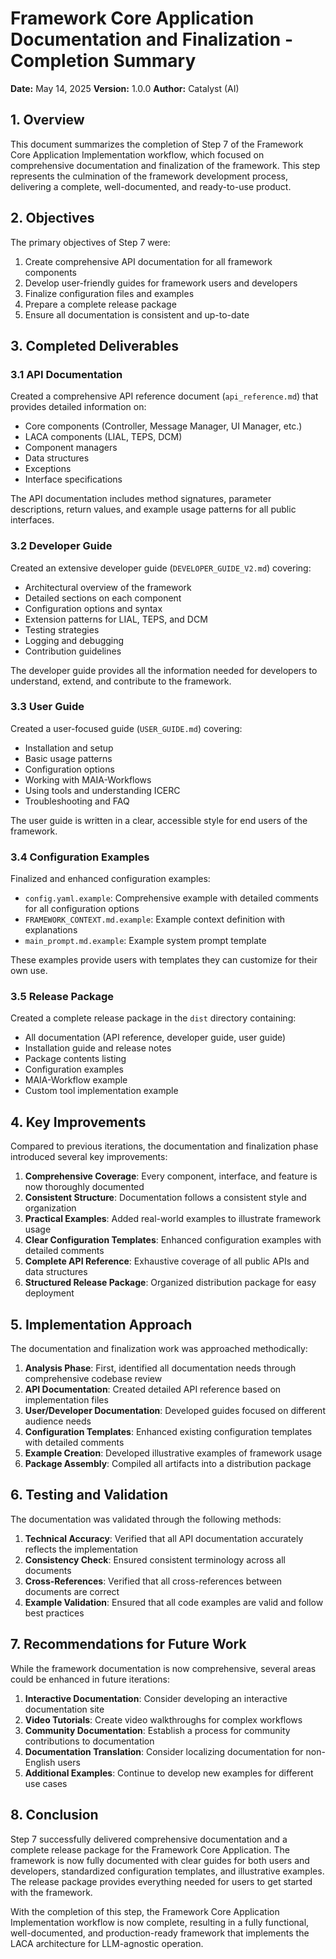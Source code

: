 # Framework Core Application Documentation and Finalization - Completion Summary

**Date:** May 14, 2025
**Version:** 1.0.0
**Author:** Catalyst (AI)

## 1. Overview

This document summarizes the completion of Step 7 of the Framework Core Application Implementation workflow, which focused on comprehensive documentation and finalization of the framework. This step represents the culmination of the framework development process, delivering a complete, well-documented, and ready-to-use product.

## 2. Objectives

The primary objectives of Step 7 were:

1. Create comprehensive API documentation for all framework components
2. Develop user-friendly guides for framework users and developers
3. Finalize configuration files and examples
4. Prepare a complete release package
5. Ensure all documentation is consistent and up-to-date

## 3. Completed Deliverables

### 3.1 API Documentation

Created a comprehensive API reference document (`api_reference.md`) that provides detailed information on:

- Core components (Controller, Message Manager, UI Manager, etc.)
- LACA components (LIAL, TEPS, DCM)
- Component managers
- Data structures
- Exceptions
- Interface specifications

The API documentation includes method signatures, parameter descriptions, return values, and example usage patterns for all public interfaces.

### 3.2 Developer Guide

Created an extensive developer guide (`DEVELOPER_GUIDE_V2.md`) covering:

- Architectural overview of the framework
- Detailed sections on each component
- Configuration options and syntax
- Extension patterns for LIAL, TEPS, and DCM
- Testing strategies
- Logging and debugging
- Contribution guidelines

The developer guide provides all the information needed for developers to understand, extend, and contribute to the framework.

### 3.3 User Guide

Created a user-focused guide (`USER_GUIDE.md`) covering:

- Installation and setup
- Basic usage patterns
- Configuration options
- Working with MAIA-Workflows
- Using tools and understanding ICERC
- Troubleshooting and FAQ

The user guide is written in a clear, accessible style for end users of the framework.

### 3.4 Configuration Examples

Finalized and enhanced configuration examples:

- `config.yaml.example`: Comprehensive example with detailed comments for all configuration options
- `FRAMEWORK_CONTEXT.md.example`: Example context definition with explanations
- `main_prompt.md.example`: Example system prompt template

These examples provide users with templates they can customize for their own use.

### 3.5 Release Package

Created a complete release package in the `dist` directory containing:

- All documentation (API reference, developer guide, user guide)
- Installation guide and release notes
- Package contents listing
- Configuration examples
- MAIA-Workflow example
- Custom tool implementation example

## 4. Key Improvements

Compared to previous iterations, the documentation and finalization phase introduced several key improvements:

1. **Comprehensive Coverage**: Every component, interface, and feature is now thoroughly documented
2. **Consistent Structure**: Documentation follows a consistent style and organization
3. **Practical Examples**: Added real-world examples to illustrate framework usage
4. **Clear Configuration Templates**: Enhanced configuration examples with detailed comments
5. **Complete API Reference**: Exhaustive coverage of all public APIs and data structures
6. **Structured Release Package**: Organized distribution package for easy deployment

## 5. Implementation Approach

The documentation and finalization work was approached methodically:

1. **Analysis Phase**: First, identified all documentation needs through comprehensive codebase review
2. **API Documentation**: Created detailed API reference based on implementation files
3. **User/Developer Documentation**: Developed guides focused on different audience needs
4. **Configuration Templates**: Enhanced existing configuration templates with detailed comments
5. **Example Creation**: Developed illustrative examples of framework usage
6. **Package Assembly**: Compiled all artifacts into a distribution package

## 6. Testing and Validation

The documentation was validated through the following methods:

1. **Technical Accuracy**: Verified that all API documentation accurately reflects the implementation
2. **Consistency Check**: Ensured consistent terminology across all documents
3. **Cross-References**: Verified that all cross-references between documents are correct
4. **Example Validation**: Ensured that all code examples are valid and follow best practices

## 7. Recommendations for Future Work

While the framework documentation is now comprehensive, several areas could be enhanced in future iterations:

1. **Interactive Documentation**: Consider developing an interactive documentation site
2. **Video Tutorials**: Create video walkthroughs for complex workflows
3. **Community Documentation**: Establish a process for community contributions to documentation
4. **Documentation Translation**: Consider localizing documentation for non-English users
5. **Additional Examples**: Continue to develop new examples for different use cases

## 8. Conclusion

Step 7 successfully delivered comprehensive documentation and a complete release package for the Framework Core Application. The framework is now fully documented with clear guides for both users and developers, standardized configuration templates, and illustrative examples. The release package provides everything needed for users to get started with the framework.

With the completion of this step, the Framework Core Application Implementation workflow is now complete, resulting in a fully functional, well-documented, and production-ready framework that implements the LACA architecture for LLM-agnostic operation.